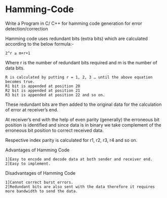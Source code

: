 # Hamming-Code

Write a Program in C/ C++ for hamming code generation for error detection/correction

Hamming code uses redundant bits (extra bits) which are calculated according to the below formula:-

    2^r ≥ m+r+1

Where r is the number of redundant bits required and m is the number of data bits.

    R is calculated by putting r = 1, 2, 3 … until the above equation becomes true.
    R1 bit is appended at position 20
    R2 bit is appended at position 21
    R3 bit is appended at position 22 and so on.
    
These redundant bits are then added to the original data for the calculation of error at receiver’s end.

At receiver’s end with the help of even parity (generally) the erroneous bit position is identified and since data is in binary we take complement of the erroneous bit position to correct received data.

Respective index parity is calculated for r1, r2, r3, r4 and so on.

Advantages of Hamming Code

    1]Easy to encode and decode data at both sender and receiver end.
    2]Easy to implement.

Disadvantages of Hamming Code

    1]Cannot correct burst errors.
    2]Redundant bits are also sent with the data therefore it requires more bandwidth to send the data.
